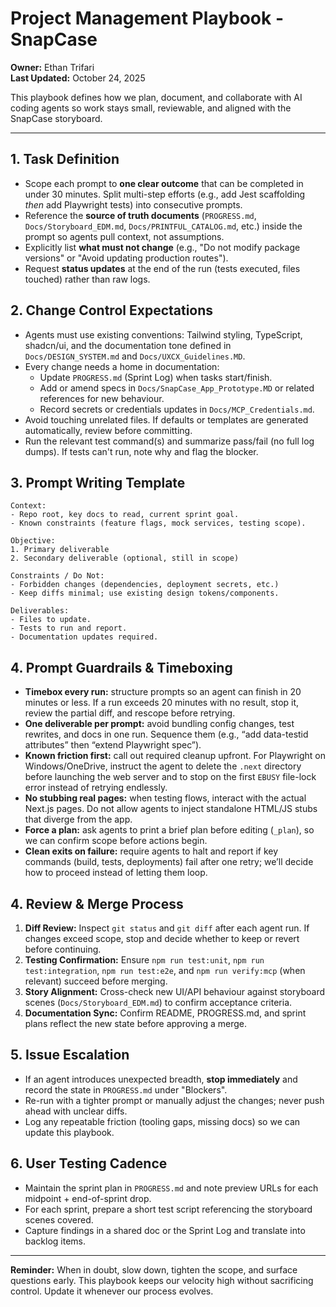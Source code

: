 # Project Management Playbook - SnapCase

**Owner:** Ethan Trifari  
**Last Updated:** October 24, 2025  

This playbook defines how we plan, document, and collaborate with AI coding agents so work stays small, reviewable, and aligned with the SnapCase storyboard.

---

## 1. Task Definition
- Scope each prompt to **one clear outcome** that can be completed in under 30 minutes. Split multi-step efforts (e.g., add Jest scaffolding *then* add Playwright tests) into consecutive prompts.
- Reference the **source of truth documents** (`PROGRESS.md`, `Docs/Storyboard_EDM.md`, `Docs/PRINTFUL_CATALOG.md`, etc.) inside the prompt so agents pull context, not assumptions.
- Explicitly list **what must not change** (e.g., "Do not modify package versions" or "Avoid updating production routes").
- Request **status updates** at the end of the run (tests executed, files touched) rather than raw logs.

## 2. Change Control Expectations
- Agents must use existing conventions: Tailwind styling, TypeScript, shadcn/ui, and the documentation tone defined in `Docs/DESIGN_SYSTEM.md` and `Docs/UXCX_Guidelines.MD`.
- Every change needs a home in documentation:
  - Update `PROGRESS.md` (Sprint Log) when tasks start/finish.
  - Add or amend specs in `Docs/SnapCase_App_Prototype.MD` or related references for new behaviour.
  - Record secrets or credentials updates in `Docs/MCP_Credentials.md`.
- Avoid touching unrelated files. If defaults or templates are generated automatically, review before committing.
- Run the relevant test command(s) and summarize pass/fail (no full log dumps). If tests can't run, note why and flag the blocker.

## 3. Prompt Writing Template
```
Context:
- Repo root, key docs to read, current sprint goal.
- Known constraints (feature flags, mock services, testing scope).

Objective:
1. Primary deliverable
2. Secondary deliverable (optional, still in scope)

Constraints / Do Not:
- Forbidden changes (dependencies, deployment secrets, etc.)
- Keep diffs minimal; use existing design tokens/components.

Deliverables:
- Files to update.
- Tests to run and report.
- Documentation updates required.
```

## 4. Prompt Guardrails & Timeboxing
- **Timebox every run:** structure prompts so an agent can finish in 20 minutes or less. If a run exceeds 20 minutes with no result, stop it, review the partial diff, and rescope before retrying.
- **One deliverable per prompt:** avoid bundling config changes, test rewrites, and docs in one run. Sequence them (e.g., “add data-testid attributes” then “extend Playwright spec”).
- **Known friction first:** call out required cleanup upfront. For Playwright on Windows/OneDrive, instruct the agent to delete the `.next` directory before launching the web server and to stop on the first `EBUSY` file-lock error instead of retrying endlessly.
- **No stubbing real pages:** when testing flows, interact with the actual Next.js pages. Do not allow agents to inject standalone HTML/JS stubs that diverge from the app.
- **Force a plan:** ask agents to print a brief plan before editing (`_plan`), so we can confirm scope before actions begin.
- **Clean exits on failure:** require agents to halt and report if key commands (build, tests, deployments) fail after one retry; we’ll decide how to proceed instead of letting them loop.

## 4. Review & Merge Process
1. **Diff Review:** Inspect `git status` and `git diff` after each agent run. If changes exceed scope, stop and decide whether to keep or revert before continuing.
2. **Testing Confirmation:** Ensure `npm run test:unit`, `npm run test:integration`, `npm run test:e2e`, and `npm run verify:mcp` (when relevant) succeed before merging.
3. **Story Alignment:** Cross-check new UI/API behaviour against storyboard scenes (`Docs/Storyboard_EDM.md`) to confirm acceptance criteria.
4. **Documentation Sync:** Confirm README, PROGRESS.md, and sprint plans reflect the new state before approving a merge.

## 5. Issue Escalation
- If an agent introduces unexpected breadth, **stop immediately** and record the state in `PROGRESS.md` under "Blockers".
- Re-run with a tighter prompt or manually adjust the changes; never push ahead with unclear diffs.
- Log any repeatable friction (tooling gaps, missing docs) so we can update this playbook.

## 6. User Testing Cadence
- Maintain the sprint plan in `PROGRESS.md` and note preview URLs for each midpoint + end-of-sprint drop.
- For each sprint, prepare a short test script referencing the storyboard scenes covered.
- Capture findings in a shared doc or the Sprint Log and translate into backlog items.

---

**Reminder:** When in doubt, slow down, tighten the scope, and surface questions early. This playbook keeps our velocity high without sacrificing control. Update it whenever our process evolves. 
